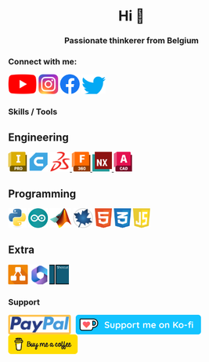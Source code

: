 <h1 align="center">Hi 👋</h1>
<h3 align="center">Passionate thinkerer from Belgium</h3>

<h3 align="left">Connect with me:</h3>
<p align="left">
    <a href="https://www.youtube.com/c/stijnsprojects" target="blank"><img src="youtube.svg" alt="youtube" style="height: 40px;"/></a>
    <a href="https://instagram.com/stijnsprojects" target="blank"><img src="instagram.png" alt="instagram" style="height: 40px;"/></a>
    <a href="https://fb.com/stijnsprojects" target="blank"><img src="facebook.svg" alt="facebook" style="height: 40px;"/></a>
    <a href="https://twitter.com/stijnsprojects" target="blank"><img src="twitter.svg" alt="twitter" style="height: 40px;"/></a>
</p>

<h3 align="left">Skills / Tools</h3>
<h2 align="left">Engineering</h2>
<p align="left">
    <a href="https://www.autodesk.com/products/inventor" target="_blank" rel="noreferrer"> <img src="inventor.svg" alt="inventor" style="height: 40px;"/></a>
    <a href="https://ultimaker.com/software/ultimaker-cura" target="_blank" rel="noreferrer"> <img src="cura.svg" alt="cura" style="height: 40px;"/></a>
    <a href="https://www.solidworks.com/" target="_blank" rel="noreferrer"> <img src="solidworks.png" alt="solidworks" style="height: 40px;"/> </a>
    <a href="https://www.autodesk.com/products/fusion-360" target="_blank" rel="noreferrer"> <img src="fusion360.svg" alt="fusion360" style="height: 40px;"/> </a>
    <a href="https://www.plm.automation.siemens.com/global/en/products/nx/" target="_blank" rel="noreferrer"> <img src="nx.svg" alt="nx" style="height: 40px;"/> </a>
    <a href="https://www.autodesk.com/products/autocad" target="_blank" rel="noreferrer"> <img src="autocad.svg" alt="autocad" style="height: 40px;"/> </a>
</p>
<h2 align="left">Programming</h2>
<p align="left">
    <a href="https://www.python.org" target="_blank" rel="noreferrer"> <img src="python.png" alt="python" style="height: 40px;"/></a> 
    <a href="https://www.arduino.cc/" target="_blank" rel="noreferrer"> <img src="arduino.svg" alt="arduino" style="height: 40px;"/></a>
    <a href="https://www.mathworks.com/" target="_blank" rel="noreferrer"> <img src="matlab.png" alt="matlab" style="height: 40px;"/></a> 
    <a href="https://www.maplesoft.com/products/Maple/" target="_blank" rel="noreferrer"> <img src="maple.svg" alt="maple" style="height: 40px;"/></a>
    <a href="https://www.w3.org/html/" target="_blank" rel="noreferrer"> <img src="html5.svg" alt="html5" style="height: 40px;"/></a>
    <a href="https://www.w3schools.com/css/" target="_blank" rel="noreferrer"> <img src="css3.svg" alt="css3" style="height: 40px;"/></a>
    <a href="https://developer.mozilla.org/en-US/docs/Web/JavaScript" target="_blank" rel="noreferrer"> <img src="javascript.svg" alt="javascript" style="height: 40px;"/></a>
</p>
<h2 align="left">Extra</h2>
<p align="left">
    <a href="https://app.diagrams.net" target="_blank" rel="noreferrer"> <img src="drawio.png" alt="drawio" style="height: 40px;"/></a>
    <a href="https://www.office.com/" target="_blank" rel="noreferrer"> <img src="ms365.svg" alt="ms365" style="height: 40px;"/></a>
    <a href="https://shotcut.org/" target="_blank" rel="noreferrer"> <img src="shotcut.png" alt="shotcut" style="height: 40px;"/></a>
</p>

<h3 align="left">Support</h3>
<p>
    <a href="https://www.paypal.com/donate/?hosted_button_id=9RDTWTXFRXVKW" target="_blank" rel="noopener noreferrer"><img align="left" src="paypal.png" alt="paypal" style="height: 32px; border: 4px solid #fec453; border-radius: 4px; background-color: #fec453; margin-right: 10px;"></a>
    <a href="https://ko-fi.com/stijnsprojects" target="_blank" rel="noopener noreferrer"><img align="left" src="kofi.png" alt="kofi" style="height: 40px; margin-right: 10px;"></a>
    <a href="https://www.buymeacoffee.com/stijnsprojects" target="_blank" rel="noopener noreferrer"><img align="left" src="buymeacoffee.png" alt="buymeacoffee" style="height: 40px !important;"></a>
</p>
<br><br>
